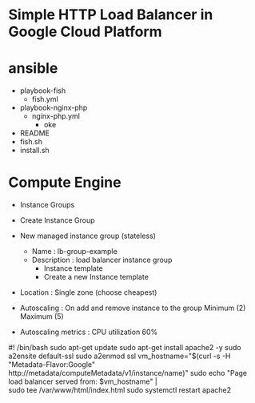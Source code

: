 # Simple HTTP Load Balancer in Google Cloud Platform

# ansible
- playbook-fish
  - fish.yml
- playbook-nginx-php
  - nginx-php.yml
    - oke
- README
- fish.sh
- install.sh


# Compute Engine
- Instance Groups
- Create Instance Group
- New managed instance group (stateless)
  - Name : lb-group-example
  - Description : load balancer instance group
    - Instance template
    - Create a new Instance template

- Location : Single zone (choose cheapest)
- Autoscaling : On add and remove instance to the group
  Minimum (2) Maximum (5)
- Autoscaling metrics : CPU utilization 60%



#! /bin/bash
sudo apt-get update
sudo apt-get install apache2 -y
sudo a2ensite default-ssl
sudo a2enmod ssl
vm_hostname="$(curl -s -H "Metadata-Flavor:Google" http://metadata/computeMetadata/v1/instance/name)"
sudo echo "Page load balancer served from: $vm_hostname" | \
sudo tee /var/www/html/index.html
sudo systemctl restart apache2
